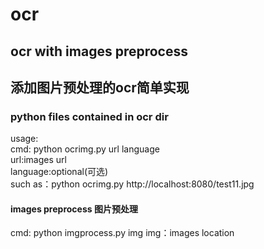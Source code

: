 # ocr
## ocr with images preprocess
## 添加图片预处理的ocr简单实现
### python files contained in ocr dir
usage:   
cmd: python ocrimg.py url language  
url:images url   
language:optional(可选)  
such as：python ocrimg.py http://localhost:8080/test11.jpg  
####  images preprocess 图片预处理
cmd: python imgprocess.py img
img：images location
    
